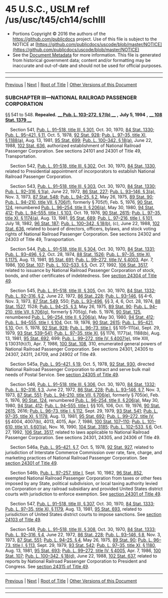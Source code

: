 ---
---

# 45 U.S.C., USLM ref /us/usc/t45/ch14/schIII

* Portions Copyright © 2016 the authors of the https://github.com/publicdocs project.
  Use of this file is subject to the NOTICE at [https://github.com/publicdocs/uscode/blob/master/NOTICE](https://github.com/publicdocs/uscode/blob/master/NOTICE)
* See the [Document Metadata](././../../../../..//README.md) for more information.
  This file is generated from historical government data; content and/or formatting may be inaccurate and out-of-date and should not be used for official purposes.

----------
----------

[Previous](./../../../../..//us/usc/t45/ch14/schII/m__us_usc_t45_ch14_schII.md) | [Next](./../../../../..//us/usc/t45/ch14/schIV/m__us_usc_t45_ch14_schIV.md) | [Root of Title](./../../../../../) | [Other Versions of this Document](https://publicdocs.github.io/go/links?ns=uslm&ref=%2Fus%2Fusc%2Ft45%2Fch14%2FschIII)

### SUBCHAPTER III—NATIONAL RAILROAD PASSENGER CORPORATION

§§ 541 to 548. __Repealed.__  __[__  __Pub. L. 103–272, § 7(b)__  __][/us/pl/103/272/s7/b]__  __,__  __July 5, 1994__  __,__  __[__  __108 Stat. 1379__  __][/us/stat/108/1379]__ 

    Section 541, [Pub. L. 91–518, title III, § 301][/us/pl/91/518/s301], Oct. 30, 1970, [84 Stat. 1330][/us/stat/84/1330]; [Pub. L. 95–421, § 11][/us/pl/95/421/s11], Oct. 5, 1978, [92 Stat. 928][/us/stat/92/928]; [Pub. L. 97–35, title XI, § 1188(a)][/us/pl/97/35/s1188/a], Aug. 13, 1981, [95 Stat. 699][/us/stat/95/699]; [Pub. L. 100–342, § 18(a)][/us/pl/100/342/s18/a], June 22, 1988, [102 Stat. 636][/us/stat/102/636], authorized establishment of National Railroad Passenger Corporation. See sections 24101 and 24301 of Title 49, Transportation.

    Section 542, [Pub. L. 91–518, title III, § 302][/us/pl/91/518/s302], Oct. 30, 1970, [84 Stat. 1330][/us/stat/84/1330], related to Presidential appointment of incorporators to establish National Railroad Passenger Corporation.

    Section 543, [Pub. L. 91–518, title III, § 303][/us/pl/91/518/s303], Oct. 30, 1970, [84 Stat. 1330][/us/stat/84/1330]; [Pub. L. 92–316, § 1(a)][/us/pl/92/316/s1/a], June 22, 1972, [86 Stat. 227][/us/stat/86/227]; [Pub. L. 93–146, § 3(a)][/us/pl/93/146/s3/a], Nov. 3, 1973, [87 Stat. 548][/us/stat/87/548]; [Pub. L. 94–25, § 2][/us/pl/94/25/s2], May 26, 1975, [89 Stat. 90][/us/stat/89/90]; [Pub. L. 94–210, title VII, § 706(f)][/us/pl/94/210/s706/f], formerly § 705(f), Feb. 5, 1976, [90 Stat. 124][/us/stat/90/124], renumbered [Pub. L. 96–254, title II, § 206(a)][/us/pl/96/254/s206/a], May 30, 1980, [94 Stat. 412][/us/stat/94/412]; [Pub. L. 94–555, title I, § 103][/us/pl/94/555/s103], Oct. 19, 1976, [90 Stat. 2615][/us/stat/90/2615]; [Pub. L. 97–35, title XI, § 1174(a)][/us/pl/97/35/s1174/a], Aug. 13, 1981, [95 Stat. 689][/us/stat/95/689]; [Pub. L. 97–216, title I, § 101][/us/pl/97/216/s101], July 18, 1982, [96 Stat. 187][/us/stat/96/187]; [Pub. L. 100–342, § 18(b)][/us/pl/100/342/s18/b], (c), June 22, 1988, [102 Stat. 636][/us/stat/102/636], related to board of directors, officers, bylaws, and stock voting rights of National Railroad Passenger Corporation. See sections 24302 and 24303 of Title 49, Transportation.

    Section 544, [Pub. L. 91–518, title III, § 304][/us/pl/91/518/s304], Oct. 30, 1970, [84 Stat. 1331][/us/stat/84/1331]; [Pub. L. 93–496, § 2][/us/pl/93/496/s2], Oct. 28, 1974, [88 Stat. 1526][/us/stat/88/1526]; [Pub. L. 97–35, title XI, § 1175][/us/pl/97/35/s1175], Aug. 13, 1981, [95 Stat. 691][/us/stat/95/691]; [Pub. L. 99–272, title IV, § 4003][/us/pl/99/272/s4003], Apr. 7, 1986, [100 Stat. 107][/us/stat/100/107]; [Pub. L. 102–533, § 5][/us/pl/102/533/s5], Oct. 27, 1992, [106 Stat. 3517][/us/stat/106/3517], related to issuance by National Railroad Passenger Corporation of stock, bonds, and other certificates of indebtedness. See [section 24304 of Title 49][/us/usc/t49/s24304].

    Section 545, [Pub. L. 91–518, title III, § 305][/us/pl/91/518/s305], Oct. 30, 1970, [84 Stat. 1332][/us/stat/84/1332]; [Pub. L. 92–316, § 2][/us/pl/92/316/s2], June 22, 1972, [86 Stat. 228][/us/stat/86/228]; [Pub. L. 93–146][/us/pl/93/146], §§ 4–6, Nov. 3, 1973, [87 Stat. 549][/us/stat/87/549], 550; [Pub. L. 93–496][/us/pl/93/496], §§ 3, 4, 6, Oct. 28, 1974, [88 Stat. 1527][/us/stat/88/1527], 1528; [Pub. L. 94–25, § 3][/us/pl/94/25/s3], May 26, 1975, [89 Stat. 90][/us/stat/89/90]; [Pub. L. 94–210, title VII, § 706(g)][/us/pl/94/210/s706/g], formerly § 705(g), Feb. 5, 1976, [90 Stat. 125][/us/stat/90/125], renumbered [Pub. L. 96–254, title II, § 206(a)][/us/pl/96/254/s206/a], May 30, 1980, [94 Stat. 412][/us/stat/94/412]; [Pub. L. 94–555, title I, § 104][/us/pl/94/555/s104], Oct. 19, 1976, [90 Stat. 2615][/us/stat/90/2615]; [Pub. L. 95–421, § 10][/us/pl/95/421/s10], Oct. 5, 1978, [92 Stat. 928][/us/stat/92/928]; [Pub. L. 96–73, title I][/us/pl/96/73], §§ 105–111(a), Sept. 29, 1979, [93 Stat. 539–541][/us/stat/93/539-541]; [Pub. L. 97–35, title XI][/us/pl/97/35], §§ 1176, 1177(a), 1188(b), Aug. 13, 1981, [95 Stat. 692][/us/stat/95/692], 699; [Pub. L. 99–272, title IV, § 4007(e)][/us/pl/99/272/s4007/e], title XIII, § 13031(h)(1), Apr. 7, 1986, [100 Stat. 108][/us/stat/100/108], 310, enumerated general powers of National Railroad Passenger Corporation. See sections 24301, 24305 to 24307, 24311, 24709, and 24902 of Title 49.

    Section 545a, [Pub. L. 95–421, § 19][/us/pl/95/421/s19], Oct. 5, 1978, [92 Stat. 930][/us/stat/92/930], directed National Railroad Passenger Corporation to attract and serve bulk mail needs of Postal Service. See [section 24305 of Title 49][/us/usc/t49/s24305].

    Section 546, [Pub. L. 91–518, title III, § 306][/us/pl/91/518/s306], Oct. 30, 1970, [84 Stat. 1332][/us/stat/84/1332]; [Pub. L. 92–316, § 3][/us/pl/92/316/s3], June 22, 1972, [86 Stat. 228][/us/stat/86/228]; [Pub. L. 93–146, § 7][/us/pl/93/146/s7], Nov. 3, 1973, [87 Stat. 551][/us/stat/87/551]; [Pub. L. 94–210, title VII, § 706(e)][/us/pl/94/210/s706/e], formerly § 705(e), Feb. 5, 1976, [90 Stat. 124][/us/stat/90/124], renumbered [Pub. L. 96–254, title II, § 206(a)][/us/pl/96/254/s206/a], May 30, 1980, [94 Stat. 412][/us/stat/94/412]; [Pub. L. 94–555, title I][/us/pl/94/555], §§ 105, 106, Oct. 19, 1976, [90 Stat. 2615][/us/stat/90/2615], 2616; [Pub. L. 96–73, title I, § 112][/us/pl/96/73/s112], Sept. 29, 1979, [93 Stat. 541][/us/stat/93/541]; [Pub. L. 97–35, title XI, § 1178][/us/pl/97/35/s1178], Aug. 13, 1981, [95 Stat. 692][/us/stat/95/692]; [Pub. L. 99–272, title IV][/us/pl/99/272], §§ 4004, 4007(b), 4013, 4015, Apr. 7, 1986, [100 Stat. 107–110][/us/stat/100/107-110]; [Pub. L. 101–610, title VI, § 601(a)][/us/pl/101/610/s601/a], Nov. 16, 1990, [104 Stat. 3185][/us/stat/104/3185]; [Pub. L. 102–533, § 6][/us/pl/102/533/s6], Oct. 27, 1992, [106 Stat. 3517][/us/stat/106/3517], related to laws applicable to National Railroad Passenger Corporation. See sections 24301, 24305, and 24306 of Title 49.

    Section 546a, [Pub. L. 95–421, § 7][/us/pl/95/421/s7], Oct. 5, 1978, [92 Stat. 927][/us/stat/92/927], related to jurisdiction of Interstate Commerce Commission over rate, fare, charge, and marketing practices of National Railroad Passenger Corporation. See [section 24301 of Title 49][/us/usc/t49/s24301].

    Section 546b, [Pub. L. 97–257, title I][/us/pl/97/257], Sept. 10, 1982, [96 Stat. 852][/us/stat/96/852], exempted National Railroad Passenger Corporation from taxes or other fees imposed by any State, political subdivision, or local taxing authority levied on Corporation or any railroad subsidiary and provided United States district courts with jurisdiction to enforce exemption. See [section 24301 of Title 49][/us/usc/t49/s24301].

    Section 547, [Pub. L. 91–518, title III, § 307][/us/pl/91/518/s307], Oct. 30, 1970, [84 Stat. 1333][/us/stat/84/1333]; [Pub. L. 97–35, title XI, § 1179][/us/pl/97/35/s1179], Aug. 13, 1981, [95 Stat. 693][/us/stat/95/693], related to jurisdiction of United States district courts to impose sanctions. See [section 24103 of Title 49][/us/usc/t49/s24103].

    Section 548, [Pub. L. 91–518, title III, § 308][/us/pl/91/518/s308], Oct. 30, 1970, [84 Stat. 1333][/us/stat/84/1333]; [Pub. L. 92–316, § 4][/us/pl/92/316/s4], June 22, 1972, [86 Stat. 228][/us/stat/86/228]; [Pub. L. 93–146, § 8][/us/pl/93/146/s8], Nov. 3, 1973, [87 Stat. 551][/us/stat/87/551]; [Pub. L. 94–25, § 4][/us/pl/94/25/s4], May 26, 1975, [89 Stat. 90][/us/stat/89/90]; [Pub. L. 96–73, title I, § 113][/us/pl/96/73/s113], Sept. 29, 1979, [93 Stat. 542][/us/stat/93/542]; [Pub. L. 97–35, title XI, § 1180][/us/pl/97/35/s1180], Aug. 13, 1981, [95 Stat. 693][/us/stat/95/693]; [Pub. L. 99–272, title IV, § 4005][/us/pl/99/272/s4005], Apr. 7, 1986, [100 Stat. 107][/us/stat/100/107]; [Pub. L. 100–342, § 18(d)][/us/pl/100/342/s18/d], June 22, 1988, [102 Stat. 637][/us/stat/102/637], related to reports by National Railroad Passenger Corporation to President and Congress. See [section 24315 of Title 49][/us/usc/t49/s24315].

----------

[Previous](./../../../../..//us/usc/t45/ch14/schII/m__us_usc_t45_ch14_schII.md) | [Next](./../../../../..//us/usc/t45/ch14/schIV/m__us_usc_t45_ch14_schIV.md) | [Root of Title](./../../../../../) | [Other Versions of this Document](https://publicdocs.github.io/go/links?ns=uslm&ref=%2Fus%2Fusc%2Ft45%2Fch14%2FschIII)

----------
----------

[/us/pl/103/272/s7/b]: https://publicdocs.github.io/go/links?ns=uslm&ref=%2Fus%2Fpl%2F103%2F272%2Fs7%2Fb
[/us/stat/108/1379]: https://publicdocs.github.io/go/links?ns=uslm&ref=%2Fus%2Fstat%2F108%2F1379
[/us/pl/91/518/s301]: https://publicdocs.github.io/go/links?ns=uslm&ref=%2Fus%2Fpl%2F91%2F518%2Fs301
[/us/stat/84/1330]: https://publicdocs.github.io/go/links?ns=uslm&ref=%2Fus%2Fstat%2F84%2F1330
[/us/pl/95/421/s11]: https://publicdocs.github.io/go/links?ns=uslm&ref=%2Fus%2Fpl%2F95%2F421%2Fs11
[/us/stat/92/928]: https://publicdocs.github.io/go/links?ns=uslm&ref=%2Fus%2Fstat%2F92%2F928
[/us/pl/97/35/s1188/a]: https://publicdocs.github.io/go/links?ns=uslm&ref=%2Fus%2Fpl%2F97%2F35%2Fs1188%2Fa
[/us/stat/95/699]: https://publicdocs.github.io/go/links?ns=uslm&ref=%2Fus%2Fstat%2F95%2F699
[/us/pl/100/342/s18/a]: https://publicdocs.github.io/go/links?ns=uslm&ref=%2Fus%2Fpl%2F100%2F342%2Fs18%2Fa
[/us/stat/102/636]: https://publicdocs.github.io/go/links?ns=uslm&ref=%2Fus%2Fstat%2F102%2F636
[/us/pl/91/518/s302]: https://publicdocs.github.io/go/links?ns=uslm&ref=%2Fus%2Fpl%2F91%2F518%2Fs302
[/us/stat/84/1330]: https://publicdocs.github.io/go/links?ns=uslm&ref=%2Fus%2Fstat%2F84%2F1330
[/us/pl/91/518/s303]: https://publicdocs.github.io/go/links?ns=uslm&ref=%2Fus%2Fpl%2F91%2F518%2Fs303
[/us/stat/84/1330]: https://publicdocs.github.io/go/links?ns=uslm&ref=%2Fus%2Fstat%2F84%2F1330
[/us/pl/92/316/s1/a]: https://publicdocs.github.io/go/links?ns=uslm&ref=%2Fus%2Fpl%2F92%2F316%2Fs1%2Fa
[/us/stat/86/227]: https://publicdocs.github.io/go/links?ns=uslm&ref=%2Fus%2Fstat%2F86%2F227
[/us/pl/93/146/s3/a]: https://publicdocs.github.io/go/links?ns=uslm&ref=%2Fus%2Fpl%2F93%2F146%2Fs3%2Fa
[/us/stat/87/548]: https://publicdocs.github.io/go/links?ns=uslm&ref=%2Fus%2Fstat%2F87%2F548
[/us/pl/94/25/s2]: https://publicdocs.github.io/go/links?ns=uslm&ref=%2Fus%2Fpl%2F94%2F25%2Fs2
[/us/stat/89/90]: https://publicdocs.github.io/go/links?ns=uslm&ref=%2Fus%2Fstat%2F89%2F90
[/us/pl/94/210/s706/f]: https://publicdocs.github.io/go/links?ns=uslm&ref=%2Fus%2Fpl%2F94%2F210%2Fs706%2Ff
[/us/stat/90/124]: https://publicdocs.github.io/go/links?ns=uslm&ref=%2Fus%2Fstat%2F90%2F124
[/us/pl/96/254/s206/a]: https://publicdocs.github.io/go/links?ns=uslm&ref=%2Fus%2Fpl%2F96%2F254%2Fs206%2Fa
[/us/stat/94/412]: https://publicdocs.github.io/go/links?ns=uslm&ref=%2Fus%2Fstat%2F94%2F412
[/us/pl/94/555/s103]: https://publicdocs.github.io/go/links?ns=uslm&ref=%2Fus%2Fpl%2F94%2F555%2Fs103
[/us/stat/90/2615]: https://publicdocs.github.io/go/links?ns=uslm&ref=%2Fus%2Fstat%2F90%2F2615
[/us/pl/97/35/s1174/a]: https://publicdocs.github.io/go/links?ns=uslm&ref=%2Fus%2Fpl%2F97%2F35%2Fs1174%2Fa
[/us/stat/95/689]: https://publicdocs.github.io/go/links?ns=uslm&ref=%2Fus%2Fstat%2F95%2F689
[/us/pl/97/216/s101]: https://publicdocs.github.io/go/links?ns=uslm&ref=%2Fus%2Fpl%2F97%2F216%2Fs101
[/us/stat/96/187]: https://publicdocs.github.io/go/links?ns=uslm&ref=%2Fus%2Fstat%2F96%2F187
[/us/pl/100/342/s18/b]: https://publicdocs.github.io/go/links?ns=uslm&ref=%2Fus%2Fpl%2F100%2F342%2Fs18%2Fb
[/us/stat/102/636]: https://publicdocs.github.io/go/links?ns=uslm&ref=%2Fus%2Fstat%2F102%2F636
[/us/pl/91/518/s304]: https://publicdocs.github.io/go/links?ns=uslm&ref=%2Fus%2Fpl%2F91%2F518%2Fs304
[/us/stat/84/1331]: https://publicdocs.github.io/go/links?ns=uslm&ref=%2Fus%2Fstat%2F84%2F1331
[/us/pl/93/496/s2]: https://publicdocs.github.io/go/links?ns=uslm&ref=%2Fus%2Fpl%2F93%2F496%2Fs2
[/us/stat/88/1526]: https://publicdocs.github.io/go/links?ns=uslm&ref=%2Fus%2Fstat%2F88%2F1526
[/us/pl/97/35/s1175]: https://publicdocs.github.io/go/links?ns=uslm&ref=%2Fus%2Fpl%2F97%2F35%2Fs1175
[/us/stat/95/691]: https://publicdocs.github.io/go/links?ns=uslm&ref=%2Fus%2Fstat%2F95%2F691
[/us/pl/99/272/s4003]: https://publicdocs.github.io/go/links?ns=uslm&ref=%2Fus%2Fpl%2F99%2F272%2Fs4003
[/us/stat/100/107]: https://publicdocs.github.io/go/links?ns=uslm&ref=%2Fus%2Fstat%2F100%2F107
[/us/pl/102/533/s5]: https://publicdocs.github.io/go/links?ns=uslm&ref=%2Fus%2Fpl%2F102%2F533%2Fs5
[/us/stat/106/3517]: https://publicdocs.github.io/go/links?ns=uslm&ref=%2Fus%2Fstat%2F106%2F3517
[/us/usc/t49/s24304]: https://publicdocs.github.io/go/links?ns=uslm&ref=%2Fus%2Fusc%2Ft49%2Fs24304
[/us/pl/91/518/s305]: https://publicdocs.github.io/go/links?ns=uslm&ref=%2Fus%2Fpl%2F91%2F518%2Fs305
[/us/stat/84/1332]: https://publicdocs.github.io/go/links?ns=uslm&ref=%2Fus%2Fstat%2F84%2F1332
[/us/pl/92/316/s2]: https://publicdocs.github.io/go/links?ns=uslm&ref=%2Fus%2Fpl%2F92%2F316%2Fs2
[/us/stat/86/228]: https://publicdocs.github.io/go/links?ns=uslm&ref=%2Fus%2Fstat%2F86%2F228
[/us/pl/93/146]: https://publicdocs.github.io/go/links?ns=uslm&ref=%2Fus%2Fpl%2F93%2F146
[/us/stat/87/549]: https://publicdocs.github.io/go/links?ns=uslm&ref=%2Fus%2Fstat%2F87%2F549
[/us/pl/93/496]: https://publicdocs.github.io/go/links?ns=uslm&ref=%2Fus%2Fpl%2F93%2F496
[/us/stat/88/1527]: https://publicdocs.github.io/go/links?ns=uslm&ref=%2Fus%2Fstat%2F88%2F1527
[/us/pl/94/25/s3]: https://publicdocs.github.io/go/links?ns=uslm&ref=%2Fus%2Fpl%2F94%2F25%2Fs3
[/us/stat/89/90]: https://publicdocs.github.io/go/links?ns=uslm&ref=%2Fus%2Fstat%2F89%2F90
[/us/pl/94/210/s706/g]: https://publicdocs.github.io/go/links?ns=uslm&ref=%2Fus%2Fpl%2F94%2F210%2Fs706%2Fg
[/us/stat/90/125]: https://publicdocs.github.io/go/links?ns=uslm&ref=%2Fus%2Fstat%2F90%2F125
[/us/pl/96/254/s206/a]: https://publicdocs.github.io/go/links?ns=uslm&ref=%2Fus%2Fpl%2F96%2F254%2Fs206%2Fa
[/us/stat/94/412]: https://publicdocs.github.io/go/links?ns=uslm&ref=%2Fus%2Fstat%2F94%2F412
[/us/pl/94/555/s104]: https://publicdocs.github.io/go/links?ns=uslm&ref=%2Fus%2Fpl%2F94%2F555%2Fs104
[/us/stat/90/2615]: https://publicdocs.github.io/go/links?ns=uslm&ref=%2Fus%2Fstat%2F90%2F2615
[/us/pl/95/421/s10]: https://publicdocs.github.io/go/links?ns=uslm&ref=%2Fus%2Fpl%2F95%2F421%2Fs10
[/us/stat/92/928]: https://publicdocs.github.io/go/links?ns=uslm&ref=%2Fus%2Fstat%2F92%2F928
[/us/pl/96/73]: https://publicdocs.github.io/go/links?ns=uslm&ref=%2Fus%2Fpl%2F96%2F73
[/us/stat/93/539-541]: https://publicdocs.github.io/go/links?ns=uslm&ref=%2Fus%2Fstat%2F93%2F539-541
[/us/pl/97/35]: https://publicdocs.github.io/go/links?ns=uslm&ref=%2Fus%2Fpl%2F97%2F35
[/us/stat/95/692]: https://publicdocs.github.io/go/links?ns=uslm&ref=%2Fus%2Fstat%2F95%2F692
[/us/pl/99/272/s4007/e]: https://publicdocs.github.io/go/links?ns=uslm&ref=%2Fus%2Fpl%2F99%2F272%2Fs4007%2Fe
[/us/stat/100/108]: https://publicdocs.github.io/go/links?ns=uslm&ref=%2Fus%2Fstat%2F100%2F108
[/us/pl/95/421/s19]: https://publicdocs.github.io/go/links?ns=uslm&ref=%2Fus%2Fpl%2F95%2F421%2Fs19
[/us/stat/92/930]: https://publicdocs.github.io/go/links?ns=uslm&ref=%2Fus%2Fstat%2F92%2F930
[/us/usc/t49/s24305]: https://publicdocs.github.io/go/links?ns=uslm&ref=%2Fus%2Fusc%2Ft49%2Fs24305
[/us/pl/91/518/s306]: https://publicdocs.github.io/go/links?ns=uslm&ref=%2Fus%2Fpl%2F91%2F518%2Fs306
[/us/stat/84/1332]: https://publicdocs.github.io/go/links?ns=uslm&ref=%2Fus%2Fstat%2F84%2F1332
[/us/pl/92/316/s3]: https://publicdocs.github.io/go/links?ns=uslm&ref=%2Fus%2Fpl%2F92%2F316%2Fs3
[/us/stat/86/228]: https://publicdocs.github.io/go/links?ns=uslm&ref=%2Fus%2Fstat%2F86%2F228
[/us/pl/93/146/s7]: https://publicdocs.github.io/go/links?ns=uslm&ref=%2Fus%2Fpl%2F93%2F146%2Fs7
[/us/stat/87/551]: https://publicdocs.github.io/go/links?ns=uslm&ref=%2Fus%2Fstat%2F87%2F551
[/us/pl/94/210/s706/e]: https://publicdocs.github.io/go/links?ns=uslm&ref=%2Fus%2Fpl%2F94%2F210%2Fs706%2Fe
[/us/stat/90/124]: https://publicdocs.github.io/go/links?ns=uslm&ref=%2Fus%2Fstat%2F90%2F124
[/us/pl/96/254/s206/a]: https://publicdocs.github.io/go/links?ns=uslm&ref=%2Fus%2Fpl%2F96%2F254%2Fs206%2Fa
[/us/stat/94/412]: https://publicdocs.github.io/go/links?ns=uslm&ref=%2Fus%2Fstat%2F94%2F412
[/us/pl/94/555]: https://publicdocs.github.io/go/links?ns=uslm&ref=%2Fus%2Fpl%2F94%2F555
[/us/stat/90/2615]: https://publicdocs.github.io/go/links?ns=uslm&ref=%2Fus%2Fstat%2F90%2F2615
[/us/pl/96/73/s112]: https://publicdocs.github.io/go/links?ns=uslm&ref=%2Fus%2Fpl%2F96%2F73%2Fs112
[/us/stat/93/541]: https://publicdocs.github.io/go/links?ns=uslm&ref=%2Fus%2Fstat%2F93%2F541
[/us/pl/97/35/s1178]: https://publicdocs.github.io/go/links?ns=uslm&ref=%2Fus%2Fpl%2F97%2F35%2Fs1178
[/us/stat/95/692]: https://publicdocs.github.io/go/links?ns=uslm&ref=%2Fus%2Fstat%2F95%2F692
[/us/pl/99/272]: https://publicdocs.github.io/go/links?ns=uslm&ref=%2Fus%2Fpl%2F99%2F272
[/us/stat/100/107-110]: https://publicdocs.github.io/go/links?ns=uslm&ref=%2Fus%2Fstat%2F100%2F107-110
[/us/pl/101/610/s601/a]: https://publicdocs.github.io/go/links?ns=uslm&ref=%2Fus%2Fpl%2F101%2F610%2Fs601%2Fa
[/us/stat/104/3185]: https://publicdocs.github.io/go/links?ns=uslm&ref=%2Fus%2Fstat%2F104%2F3185
[/us/pl/102/533/s6]: https://publicdocs.github.io/go/links?ns=uslm&ref=%2Fus%2Fpl%2F102%2F533%2Fs6
[/us/stat/106/3517]: https://publicdocs.github.io/go/links?ns=uslm&ref=%2Fus%2Fstat%2F106%2F3517
[/us/pl/95/421/s7]: https://publicdocs.github.io/go/links?ns=uslm&ref=%2Fus%2Fpl%2F95%2F421%2Fs7
[/us/stat/92/927]: https://publicdocs.github.io/go/links?ns=uslm&ref=%2Fus%2Fstat%2F92%2F927
[/us/usc/t49/s24301]: https://publicdocs.github.io/go/links?ns=uslm&ref=%2Fus%2Fusc%2Ft49%2Fs24301
[/us/pl/97/257]: https://publicdocs.github.io/go/links?ns=uslm&ref=%2Fus%2Fpl%2F97%2F257
[/us/stat/96/852]: https://publicdocs.github.io/go/links?ns=uslm&ref=%2Fus%2Fstat%2F96%2F852
[/us/usc/t49/s24301]: https://publicdocs.github.io/go/links?ns=uslm&ref=%2Fus%2Fusc%2Ft49%2Fs24301
[/us/pl/91/518/s307]: https://publicdocs.github.io/go/links?ns=uslm&ref=%2Fus%2Fpl%2F91%2F518%2Fs307
[/us/stat/84/1333]: https://publicdocs.github.io/go/links?ns=uslm&ref=%2Fus%2Fstat%2F84%2F1333
[/us/pl/97/35/s1179]: https://publicdocs.github.io/go/links?ns=uslm&ref=%2Fus%2Fpl%2F97%2F35%2Fs1179
[/us/stat/95/693]: https://publicdocs.github.io/go/links?ns=uslm&ref=%2Fus%2Fstat%2F95%2F693
[/us/usc/t49/s24103]: https://publicdocs.github.io/go/links?ns=uslm&ref=%2Fus%2Fusc%2Ft49%2Fs24103
[/us/pl/91/518/s308]: https://publicdocs.github.io/go/links?ns=uslm&ref=%2Fus%2Fpl%2F91%2F518%2Fs308
[/us/stat/84/1333]: https://publicdocs.github.io/go/links?ns=uslm&ref=%2Fus%2Fstat%2F84%2F1333
[/us/pl/92/316/s4]: https://publicdocs.github.io/go/links?ns=uslm&ref=%2Fus%2Fpl%2F92%2F316%2Fs4
[/us/stat/86/228]: https://publicdocs.github.io/go/links?ns=uslm&ref=%2Fus%2Fstat%2F86%2F228
[/us/pl/93/146/s8]: https://publicdocs.github.io/go/links?ns=uslm&ref=%2Fus%2Fpl%2F93%2F146%2Fs8
[/us/stat/87/551]: https://publicdocs.github.io/go/links?ns=uslm&ref=%2Fus%2Fstat%2F87%2F551
[/us/pl/94/25/s4]: https://publicdocs.github.io/go/links?ns=uslm&ref=%2Fus%2Fpl%2F94%2F25%2Fs4
[/us/stat/89/90]: https://publicdocs.github.io/go/links?ns=uslm&ref=%2Fus%2Fstat%2F89%2F90
[/us/pl/96/73/s113]: https://publicdocs.github.io/go/links?ns=uslm&ref=%2Fus%2Fpl%2F96%2F73%2Fs113
[/us/stat/93/542]: https://publicdocs.github.io/go/links?ns=uslm&ref=%2Fus%2Fstat%2F93%2F542
[/us/pl/97/35/s1180]: https://publicdocs.github.io/go/links?ns=uslm&ref=%2Fus%2Fpl%2F97%2F35%2Fs1180
[/us/stat/95/693]: https://publicdocs.github.io/go/links?ns=uslm&ref=%2Fus%2Fstat%2F95%2F693
[/us/pl/99/272/s4005]: https://publicdocs.github.io/go/links?ns=uslm&ref=%2Fus%2Fpl%2F99%2F272%2Fs4005
[/us/stat/100/107]: https://publicdocs.github.io/go/links?ns=uslm&ref=%2Fus%2Fstat%2F100%2F107
[/us/pl/100/342/s18/d]: https://publicdocs.github.io/go/links?ns=uslm&ref=%2Fus%2Fpl%2F100%2F342%2Fs18%2Fd
[/us/stat/102/637]: https://publicdocs.github.io/go/links?ns=uslm&ref=%2Fus%2Fstat%2F102%2F637
[/us/usc/t49/s24315]: https://publicdocs.github.io/go/links?ns=uslm&ref=%2Fus%2Fusc%2Ft49%2Fs24315


